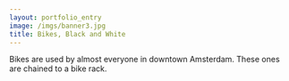 ```yaml
---
layout: portfolio_entry
image: /imgs/banner3.jpg
title: Bikes, Black and White
---
```

Bikes are used by almost everyone in downtown Amsterdam. These ones are chained to a bike rack.

